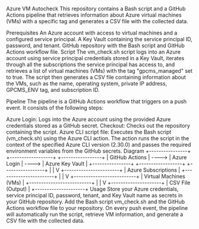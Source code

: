 Azure VM Autocheck
This repository contains a Bash script and a GitHub Actions pipeline that retrieves information about Azure virtual machines (VMs) with a specific tag and generates a CSV file with the collected data.

Prerequisites
An Azure account with access to virtual machines and a configured service principal.
A Key Vault containing the service principal ID, password, and tenant.
GitHub repository with the Bash script and GitHub Actions workflow file.
Script
The vm_check.sh script logs into an Azure account using service principal credentials stored in a Key Vault, iterates through all the subscriptions the service principal has access to, and retrieves a list of virtual machines (VMs) with the tag "gpcms_managed" set to true. The script then generates a CSV file containing information about the VMs, such as the name, operating system, private IP address, GPCMS_ENV tag, and subscription ID.

Pipeline
The pipeline is a GitHub Actions workflow that triggers on a push event. It consists of the following steps:

Azure Login: Logs into the Azure account using the provided Azure credentials stored as a GitHub secret.
Checkout: Checks out the repository containing the script.
Azure CLI script file: Executes the Bash script (vm_check.sh) using the Azure CLI action. The action runs the script in the context of the specified Azure CLI version (2.30.0) and passes the required environment variables from the GitHub secrets.
Diagram
+----------------+       +------------------+        +-----------------+
| GitHub Actions | ----> | Azure Login      |  ----> | Azure Key Vault |
+----------------+       +------------------+        +-----------------+
                                                |
                                                |
                                                V
                                    +-----------------------+
                                    | Azure Subscriptions   |
                                    +-----------------------+
                                                |
                                                |
                                                V
                                 +--------------------------+
                                 | Virtual Machines (VMs)   |
                                 +--------------------------+
                                                |
                                                |
                                                V
                                     +---------------------+
                                     | CSV File (Output)   |
                                     +---------------------+
Usage
Store your Azure credentials, service principal ID, password, tenant, and Key Vault name as secrets in your GitHub repository.
Add the Bash script vm_check.sh and the GitHub Actions workflow file to your repository.
On every push event, the pipeline will automatically run the script, retrieve VM information, and generate a CSV file with the collected data.
